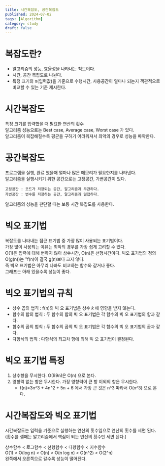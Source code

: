 ```yaml
---
title: 시간복잡도, 공간복잡도
published: 2024-07-02
tags: [Algorithm]
category: study
draft: false
---
```

# 복잡도란?
- 알고리즘의 성능, 효율성을 나타내는 척도이다.
- 시간, 공간 복잡도로 나뉜다.
- 특정 크기의 n(입력값)을 기준으로 수행시간, 사용공간이 얼마나 되는지 객관적으로 비교할 수 있는 기준 제시한다.

# 시간복잡도
특정 크기를 입력했을 때 필요한 연산의 횟수    
알고리즘 성능으로는 Best case, Average case, Worst case 가 있다.   
알고리즘이 복잡해질수록 평균을 구하기 어려워져서 최악의 경우로 성능을 파악한다.

# 공간복잡도
프로그램을 실행, 완료 했을때 얼마나 많은 메모리가 필요한지를 나타낸다.   
알고리즘을 실행시키기 위한 공간으로는 고정공간, 가변공간이 있다.       
```
고정공간 : 코드가 저장되는 공간, 알고리즘과 무관하다.
가변공간 : 변수를 저장하는 공간, 알고리즘과 밀접하다.
```
알고리즘의 성능을 판단할 때는 보통 시간 복잡도를 사용한다.

# 빅오 표기법
복잡도를 나타내는 점근 표기법 중 가장 많이 사용되는 표기법이다.  
가장 많이 사용되는 이유는 최악의 경우를 가장 쉽게 고려할 수 있다.   
O(1)은 입력에 대해 변하지 않아 상수시간, O(n)은 선형시간이다.
빅오 표기법의 정의   
O(g(n))는 "f(n)이 결국 g(n)보다 크지 않다.    
즉 빅오 표기법은 아무리 나빠도 비교하는 함수와 같거나 좋다.   
그래프는 아래 있을수록 성능이 좋다.

# 빅오 표기법의 규칙
- 상수 곱의 법칙 : f(n)의 빅 오 표기법은 상수 𝑘 에 영향을 받지 않는다.
- 함수의 합의 법칙 : 두 함수의 합의 빅 오 표기법은 각 함수의 빅 오 표기법의 합과 같다.
- 함수의 곱의 법칙 : 두 함수의 곱의 빅 오 표기법은 각 함수의 빅 오 표기법의 곱과 같다.
- 다항식의 법칙 : 다항식의 최고차 항에 의해 빅 오 표기법이 결정된다.


# 빅오 표기법 특징
1. 상수항을 무시한다. O(99n)은 O(n) 으로 본다.
2. 영향력 없는 항은 무시한다. 가장 영향력이 큰 항 이외의 항은 무시한다.
    - f(n)=3n^3 + 4n^2 + 5n + 6 에서 가장 큰 것은 n^3 따라서 O(n^3) 으로 본다.

# 시간복잡도와 빅오 표기법
시간복잡도는 입력을 기준으로 실행하는 연산의 횟수임으로 연산의 횟수를 세면 된다.(횟수를 셀때는 알고리즘에서 핵심이 되는 연산의 횟수만 세면 된다.)   

상수함수 < 로그함수 < 선형함수 < 다항함수 < 지수함수   
  O(1) <  O(log n)  <  O(n)  <  O(n log n)  <  O(n^2)  <  O(2^n)    
왼쪽에서 오른쪽으로 갈수록 성능이 떨어진다.


